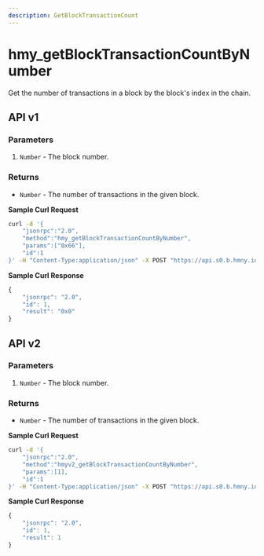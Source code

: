 ```yaml
---
description: GetBlockTransactionCount
---
```


# hmy\_getBlockTransactionCountByNumber

Get the number of transactions in a block by the block's index in the chain.

## API v1

### Parameters

1. `Number` - The block number.

### Returns

* `Number` - The number of transactions in the given block.

**Sample Curl Request**

```bash
curl -d '{
    "jsonrpc":"2.0",
    "method":"hmy_getBlockTransactionCountByNumber",
    "params":["0x66"],
    "id":1
}' -H "Content-Type:application/json" -X POST "https://api.s0.b.hmny.io"
```

**Sample Curl Response**

```javascript
{
    "jsonrpc": "2.0",
    "id": 1,
    "result": "0x0"
}
```

## API v2

### Parameters

1. `Number` - The block number.

### Returns

* `Number` - The number of transactions in the given block.

**Sample Curl Request**

```bash
curl -d '{
    "jsonrpc":"2.0",
    "method":"hmyv2_getBlockTransactionCountByNumber",
    "params":[1],
    "id":1
}' -H "Content-Type:application/json" -X POST "https://api.s0.b.hmny.io"
```

**Sample Curl Response**

```javascript
{
    "jsonrpc": "2.0",
    "id": 1,
    "result": 1
}
```
